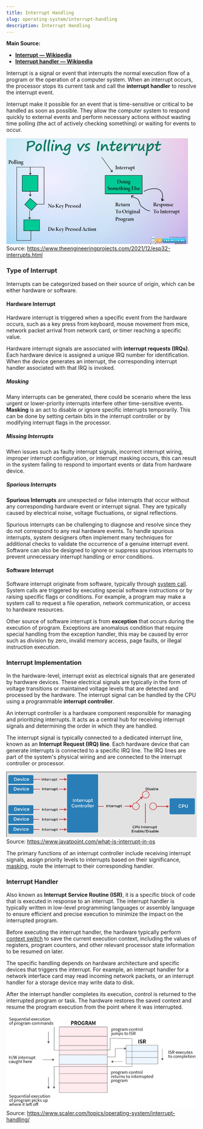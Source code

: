 ```yaml
---
title: Interrupt Handling
slug: operating-system/interrupt-handling
description: Interrupt Handling
---
```


**Main Source:**

- **[Interrupt — Wikipedia](https://en.wikipedia.org/wiki/Interrupt)**
- **[Interrupt handler — Wikipedia](https://en.wikipedia.org/wiki/Interrupt_handler)**

Interrupt is a signal or event that interrupts the normal execution flow of a program or the operation of a computer system. When an interrupt occurs, the processor stops its current task and call the **interrupt handler** to resolve the interrupt event.

Interrupt make it possible for an event that is time-sensitive or critical to be handled as soon as possible. They allow the computer system to respond quickly to external events and perform necessary actions without wasting time polling (the act of actively checking something) or waiting for events to occur.

![Polling vs interrupt](./polling-vs-interrupt.png)  
Source: https://www.theengineeringprojects.com/2021/12/esp32-interrupts.html

### Type of Interrupt

Interrupts can be categorized based on their source of origin, which can be either hardware or software.

#### Hardware Interrupt

Hardware interrupt is triggered when a specific event from the hardware occurs, such as a key press from keyboard, mouse movement from mice, network packet arrival from network card, or timer reaching a specific value.

Hardware interrupt signals are associated with **interrupt requests (IRQs)**. Each hardware device is assigned a unique IRQ number for identification. When the device generates an interrupt, the corresponding interrupt handler associated with that IRQ is invoked.

##### Masking

Many interrupts can be generated, there could be scenario where the less urgent or lower-priority interrupts interfere other time-sensitive events. **Masking** is an act to disable or ignore specific interrupts temporarily. This can be done by setting certain bits in the interrupt controller or by modifying interrupt flags in the processor.

##### Missing Interrupts

When issues such as faulty interrupt signals, incorrect interrupt wiring, improper interrupt configuration, or interrupt masking occurs, this can result in the system failing to respond to important events or data from hardware device.

##### Sporious Interrupts

**Spurious Interrupts** are unexpected or false interrupts that occur without any corresponding hardware event or interrupt signal. They are typically caused by electrical noise, voltage fluctuations, or signal reflections.

Spurious interrupts can be challenging to diagnose and resolve since they do not correspond to any real hardware events. To handle spurious interrupts, system designers often implement many techniques for additional checks to validate the occurrence of a genuine interrupt event. Software can also be designed to ignore or suppress spurious interrupts to prevent unnecessary interrupt handling or error conditions.

#### Software Interrupt

Software interrupt originate from software, typically through [system call](/operating-system/system-call). System calls are triggered by executing special software instructions or by raising specific flags or conditions. For example, a program may make a system call to request a file operation, network communication, or access to hardware resources.

Other source of software interrupt is from **exception** that occurs during the execution of program. Exceptions are anomalous condition that require special handling from the exception handler, this may be caused by error such as division by zero, invalid memory access, page faults, or illegal instruction execution.

### Interrupt Implementation

In the hardware-level, interrupt exist as electrical signals that are generated by hardware devices. These electrical signals are typically in the form of voltage transitions or maintained voltage levels that are detected and processed by the hardware. The interrupt signal can be handled by the CPU using a programmable **interrupt controller**.

An interrupt controller is a hardware component responsible for managing and prioritizing interrupts. It acts as a central hub for receiving interrupt signals and determining the order in which they are handled.

The interrupt signal is typically connected to a dedicated interrupt line, known as an **Interrupt Request (IRQ) line**. Each hardware device that can generate interrupts is connected to a specific IRQ line. The IRQ lines are part of the system's physical wiring and are connected to the interrupt controller or processor.

![Interrupt controller](./interrupt-controller.png)  
Source: https://www.javatpoint.com/what-is-interrupt-in-os

The primary functions of an interrupt controller include receiving interrupt signals, assign priority levels to interrupts based on their significance, [masking](#masking), route the interrupt to their corresponding handler.

### Interrupt Handler

Also known as **Interrupt Service Routine (ISR)**, it is a specific block of code that is executed in response to an interrupt. The interrupt handler is typically written in low-level programming languages or assembly language to ensure efficient and precise execution to minimize the impact on the interrupted program.

Before executing the interrupt handler, the hardware typically perform [context switch](/operating-system/process-management#context-switch) to save the current execution context, including the values of registers, program counters, and other relevant processor state information to be resumed on later.

The specific handling depends on hardware architecture and specific devices that triggers the interrupt. For example, an interrupt handler for a network interface card may read incoming network packets, or an interrupt handler for a storage device may write data to disk.

After the interrupt handler completes its execution, control is returned to the interrupted program or task. The hardware restores the saved context and resume the program execution from the point where it was interrupted.

![Interrupt handling](./interrupt-handling.png)  
Source: https://www.scaler.com/topics/operating-system/interrupt-handling/
